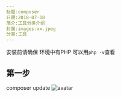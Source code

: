 ```yaml
---
标题:composer
日期:2018-07-18
简介:工具分类介绍
封面:images:xx.jpeg
分类:工具
---
```



安装前请确保 环境中有PHP
可以用`php -v`查看

## 第一步

composer update
![avatar](images:xx.jpeg)



